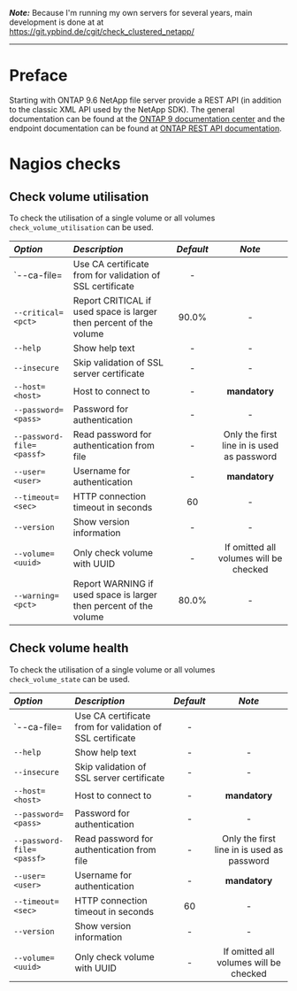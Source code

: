 **_Note:_** Because I'm running my own servers for several years, main development is done at at https://git.ypbind.de/cgit/check_clustered_netapp/

----

# Preface
Starting with ONTAP 9.6 NetApp file server provide a REST API (in addition to the classic XML API used by the NetApp SDK).
The general documentation can be found at the [ONTAP 9 documentation center](http://docs.netapp.com/ontap-9/topic/com.netapp.doc.dot-rest-api/home.html) and the endpoint documentation can be found at [ONTAP REST API documentation](https://library.netapp.com/ecmdocs/ECMLP2856304/html/index.html).

# Nagios checks
## Check volume utilisation
To check the utilisation of a single volume or all volumes `check_volume_utilisation` can be used.

| *Option* | *Description* | *Default* | *Note* |
|:---------|:--------------|:---------:|:------:|
| `--ca-file=<file> | Use CA certificate from <file> for validation of SSL certificate | - |
| `--critical=<pct>` | Report CRITICAL if used space is larger then <cpct> percent of the volume | 90.0% | - |
| `--help` | Show help text | - | - |
| `--insecure` | Skip validation of SSL server certificate | - | - |
| `--host=<host>` | Host to connect to | - | **mandatory** |
| `--password=<pass>` | Password for authentication | - | - |
| `--password-file=<passf>` | Read password for authentication from file <passf> | - | Only the first line in <passf> is used as password |
| `--user=<user>` | Username for authentication | - | **mandatory** |
| `--timeout=<sec>` | HTTP connection timeout in seconds | 60 | - |
| `--version` | Show version information | - | - |
| `--volume=<uuid>` | Only check volume with UUID <uuid> | - | If omitted all volumes will be checked |
| `--warning=<pct>` | Report WARNING if used space is larger then <cpct> percent of the volume | 80.0% | - |

## Check volume health
To check the utilisation of a single volume or all volumes `check_volume_state` can be used.

| *Option* | *Description* | *Default* | *Note* |
|:---------|:--------------|:---------:|:------:|
| `--ca-file=<file> | Use CA certificate from <file> for validation of SSL certificate | - |
| `--help` | Show help text | - | - |
| `--insecure` | Skip validation of SSL server certificate | - | - |
| `--host=<host>` | Host to connect to | - | **mandatory** |
| `--password=<pass>` | Password for authentication | - | - |
| `--password-file=<passf>` | Read password for authentication from file <passf> | - | Only the first line in <passf> is used as password |
| `--user=<user>` | Username for authentication | - | **mandatory** |
| `--timeout=<sec>` | HTTP connection timeout in seconds | 60 | - |
| `--version` | Show version information | - | - |
| `--volume=<uuid>` | Only check volume with UUID <uuid> | - | If omitted all volumes will be checked |

